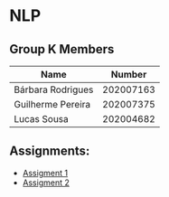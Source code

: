 # NLP

## Group K Members

| Name | Number |
| --- | --- |
| Bárbara Rodrigues | 202007163 |
| Guilherme Pereira | 202007375 |
| Lucas Sousa | 202004682 |


## Assignments:
- [Assigment 1](./assign1/README.md)
- [Assigment 2](./assign2/README.md)